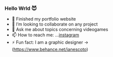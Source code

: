 ### Hello Wrld 😈

- 🔭 Finished my portfolio website
- 👯 I’m looking to collaborate on any project
- 🤔 Ask me about topics concerning videogames
- 📫 How to reach me: ...[instagram](https://www.instagram.com/hbdiankelly/)
- ⚡ Fun fact: I am a graphic designer -> (https://www.behance.net/ianescoto)
